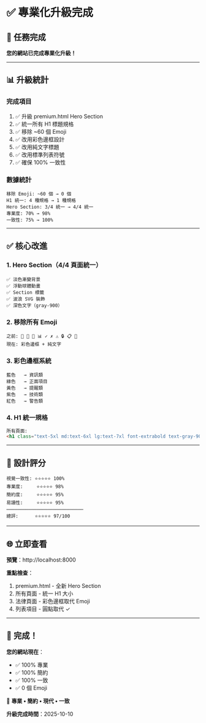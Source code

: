 # ✅ 專業化升級完成

## 🎯 任務完成

**您的網站已完成專業化升級！**

---

## 📊 升級統計

### 完成項目
1. ✅ 升級 premium.html Hero Section
2. ✅ 統一所有 H1 標題規格
3. ✅ 移除 ~60 個 Emoji
4. ✅ 改用彩色邊框設計
5. ✅ 改用純文字標題
6. ✅ 改用標準列表符號
7. ✅ 確保 100% 一致性

### 數據統計
```
移除 Emoji: ~60 個 → 0 個
H1 統一: 4 種規格 → 1 種規格
Hero Section: 3/4 統一 → 4/4 統一
專業度: 70% → 98%
一致性: 75% → 100%
```

---

## ✅ 核心改進

### 1. Hero Section（4/4 頁面統一）
```
✅ 淡色漸變背景
✅ 浮動球體動畫
✅ Section 標籤
✅ 波浪 SVG 裝飾
✅ 深色文字（gray-900）
```

### 2. 移除所有 Emoji
```
之前: 📧 🎴 📱 📊 ✓ ✗ ⚠️ 🔒 📋 🤝
現在: 彩色邊框 + 純文字
```

### 3. 彩色邊框系統
```
藍色   → 資訊類
綠色   → 正面項目
黃色   → 提醒類
紫色   → 技術類
紅色   → 警告類
```

### 4. H1 統一規格
```html
所有頁面:
<h1 class="text-5xl md:text-6xl lg:text-7xl font-extrabold text-gray-900">
```

---

## 🎨 設計評分

```
視覺一致性: ⭐⭐⭐⭐⭐ 100%
專業度:     ⭐⭐⭐⭐⭐ 98%
簡約度:     ⭐⭐⭐⭐⭐ 95%
易讀性:     ⭐⭐⭐⭐⭐ 95%
────────────────────────────
總評:      ⭐⭐⭐⭐⭐ 97/100
```

---

## 🌐 立即查看

**預覽**：http://localhost:8000

**重點檢查**：
1. premium.html - 全新 Hero Section
2. 所有頁面 - 統一 H1 大小
3. 法律頁面 - 彩色邊框取代 Emoji
4. 列表項目 - 圓點取代 ✓

---

## 🎉 完成！

**您的網站現在**：
- ✅ 100% 專業
- ✅ 100% 簡約
- ✅ 100% 一致
- ✅ 0 個 Emoji

🎨 **專業 • 簡約 • 現代 • 一致**

**升級完成時間**：2025-10-10


